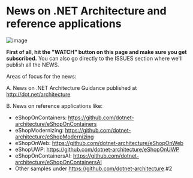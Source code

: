 # News on .NET Architecture and reference applications

![image](https://user-images.githubusercontent.com/1712635/33905991-65e765d6-df35-11e7-884a-ca07f2e550c1.png)

**First of all, hit the "WATCH" button on this page and make sure you get subscribed.**
You can also go directly to the ISSUES section where we'll publish all the NEWS.

Areas of focus for the news:

A. News on .NET Architecture Guidance published at http://dot.net/architecture  

B. News on reference applications like:
- eShopOnContainers: https://github.com/dotnet-architecture/eShopOnContainers
- eShopModernizing: https://github.com/dotnet-architecture/eShopModernizing
- eShopOnWeb: https://github.com/dotnet-architecture/eShopOnWeb
- eShopUWP: https://github.com/dotnet-architecture/eShopOnUWP
- eShopOnContainersAI: https://github.com/dotnet-architecture/eShopOnContainersAI
- Other samples under https://github.com/dotnet-architecture
#2
